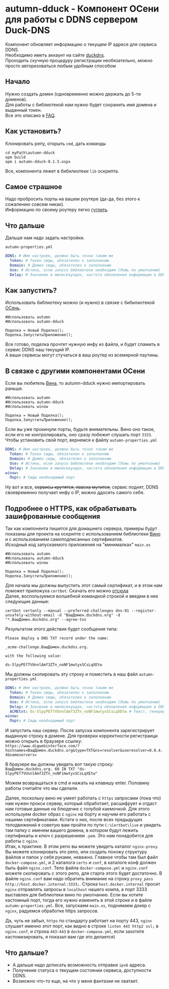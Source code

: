 # autumn-dduck - Компонент ОСени для работы с DDNS сервером Duck-DNS

Компонент обновляет информацию о текущем IP адресе для сервиса DDNS.  
Необходимо иметь аккаунт на сайте [duckdns](https://www.duckdns.org).  
Проходить скучную процедуру регистрации необязательно, можно просто авторизоваться любым удобным способом

## Начало

Нужно создать домен (одновременно можно держать до 5-ти доменов).  
Для работы с библиотекой нам нужно будет сохранить имя домена и выданный токен.  
Все это описано в [FAQ](https://www.duckdns.org/faqs.jsp).

## Как установить?

Клонировать репу, открыть `cmd`, дать команды

```batch
cd myPath\autumn-dduck
opm build
opm i autumn-dduck-0.1.5.ospx
```

Все, компонента ляжет в бибилиотеки `lib` оскрипта.

## Самое страшное

Надо пробросить порты на вашем роутере (да-да, без этого к сожалению совсем никак).  
Информацию по своему роутеру легко [гуглить](https://yandex.kz/search/?text=как+пробросить+порты+на+роутере+на+модеме+%25МойМодем%25&lr=162&clid=2378387-1&win=571).

## Что дальше

Дальше нам надо задать настройки.

`autumn-properties.yml`

```yaml
DDNS: # Имя настроек, должно быть точно таким же
  Token: # Токен сюды, обязателен к заполнению
  Domain: # Домен сюды, обязателен к заполнению
  Use: # Истина, если запуск библиотеки необходим (Ложь по умолчанию)
  Delay: # Значение в милисекундах, частота обновления информации в DDNS (300000мс по умолчанию)
```

## Как запустить?

Использовать библиотеку можно (и нужно) в связке с бибилиотекой [ОСень](https://github.com/nixel2007/autumn).

```bsl
#Использовать autumn
#Использовать autumn-dduck

Поделка = Новый Поделка();
Поделка.ЗапуститьПриложение();
```

Все готово, поделка прочтет нужную инфу из файла, и будет спамить в сервис DDNS наш текущий IP.  
А ваши сервисы могут стучаться в ваш роутер из всемирной паутины.

## В связке с другими компонентами ОСени

Если вы любитель [Вина](https://github.com/autumn-library/winow), то autumn-dduck нужно импортировать раньше.

```bsl
#Использовать autumn
#Использовать autumn-dduck
#Использовать winow

Поделка = Новый Поделка();
Поделка.ЗапуститьПриложение();
```

Если вы уже прокинули порты, будьте внимательны. Вино оно такое, если его не контролировать, оно сразу побежит слушать порт `3333`.  
Чтобы установить свой порт, вернемся к файлу `autumn-properties.yml`

```yaml
DDNS: # Имя настроек, должно быть точно таким же
  Token: # Токен сюды, обязателен к заполнению
  Domain: # Домен сюды, обязателен к заполнению
  Use: # Истина, если запуск библиотеки необходим (Ложь по умолчанию)
  Delay: # Значение в милисекундах, частота обновления информации в DDNS (300000мс по умолчанию)
winow:
  Порт: # Сюды необходимый порт
```

Ну вот и все, ~~сервисы крутятся, лавеха мутится,~~ сервис поднят, DDNS своевременно получает инфу о IP, можно ддосить самого себя.

## Подробнее о HTTPS, как обрабатывать зашифрованные сообщения

Так как компонента пишется для домашнего сервера, примеры будут показаны для проекта на оскрипте с использованием библиотеки [Вино](https://github.com/autumn-library/winow) и с использованием самоподписанных сертификатов.  
Исходный код запускаемого приложения на "минималках" `main.os`

```bsl
#Использовать autumn
#Использовать autumn-dduck
#Использовать winow

Поделка = Новый Поделка();
Поделка.ЗапуститьПриложение();
```

Для начала мы должны выпустить этот самый сертификат, и в этом нам поможет приложуха `certbot`. Скачать его можно [отсюда](https://certbot.eff.org/instructions?ws=other&os=windows)  
Далее, воспользуемся волшебной командной строкой и введем в нее следующие данные:

```batch
certbot certonly --manual --preferred-challenges dns-01 --register-unsafely-without-email -d "ВашДомен.duckdns.org" -d "*.ВашДомен.duckdns.org" --agree-tos
```

Результатом этого действия будет сообщения типа:

```batch
Please deploy a DNS TXT record under the name:

_acme-challenge.ВашДомен.duckdns.org.

with the following value:

ds-5lpyPEf7VUnnlAmf3ZTn_noNF1mwtyxSCsLqXEtw
```

Мы должны скопировать эту строку и поместить в наш файл `autumn-properties.yml`

```yaml
DDNS: # Имя настроек, должно быть точно таким же
  Token: # Токен сюды, обязателен к заполнению
  Domain: # Домен сюды, обязателен к заполнению
  Use: # Истина, если запуск библиотеки необходим (Ложь по умолчанию)
  Delay: # Значение в милисекундах, частота обновления информации в DDNS (300000мс по умолчанию)
  ACMEtxt: ds-5lpyPEf7VUnnlAmf3ZTn_noNF1mwtyxSCsLqXEtw # Текст, генерируемый в certbot при создании сертификатов для SSL для ACME CHALLENGE
winow:
  Порт: # Сюды необходимый порт
```

И запустить наш сервер. После запуска компонента зарегистрирует выданную строку в домене. Для проверки корректности регистраици можно открыть в браузере ссылку:  
```https://www.digwebinterface.com/?hostnames=ВашДомен.duckdns.org&type=TXT&ns=resolver&useresolver=8.8.4.4&nameservers=```

В браузере вы должны увидеть вот такую строку:  
```ВашДомен.duckdns.org. 60 IN TXT "ds-5lpyPEf7VUnnlAmf3ZTn_noNF1mwtyxSCsLqXEtw"```

Можем возвращаться в cmd и нажать на клавишу enter. Половину работы считайте что мы сделали.  

Далее, поскольку вино не умеет работать с `https` запросами (пока что) нам нужен прокси сервер, который обработает, расшифрует и отдаст нам готовые данные на блюдечке с голубой каемочкой. Для этого используем docker образ с `nginx` на борту и научим его работать с нашими сертификатами. Кстати о них, после всех предыдущих телодвижений я советую вам пройти по пути `C:\Certbot\live` и увидеть там папку с именем вашего домена, в котором будут лежить сертификаты и ключ с разрешением `.pem`. Это нам понадобится для работы с `nginx`.  
Итак, к практике. В этом репо вы можете увидеть каталог `nginx-proxy`. Вы можете клонировать это репо, или создать похожу структуру файлов и папок у себя руками, неважно. Главное чтобы там был файл `docker-compose.yml`, и 2 каталога `certs` и `conf`, в каталоге конф должен быть файл `nginx.conf`. Тело файла `docker-compose.yml` и `nginx.conf` можете скопировать с этого репо, для старта этого будет достаточно. В файле `nginx.conf` вам надо обратить внимание на строку `proxy_pass http://host.docker.internal:3333;`. Строка `host.docker.internal` просит `nginx` отправлять запросы в `localhost` нашего компа, а порт 3333 выставлен для библиотеки вино по умолчанию. Если вы хотите кастомный порт, тогда его нужно изменить в этой строке и в файле `autumn-properties.yml`. Все, запускаем `main.os`, поднимаем докер с `nginx`, радуемся обработке https запросов.

Да, чуть не забыл, `https` по стандарту работает на порту 443, `nginx` слушает именно этот порт, как видно в строке `listen 443 http2 ssl;` в `nginx.conf`, и строка `443:443` в `docker-compose.yml`, если захотите кастомизировать, я показал вам где это делается) 

## Что дальше?

* А дальше надо дописать возможность отправки `ipv6` адреса.
* Получение статуса о текущем состоянии сервиса, доступности DDNS.
* Возможно что-то еще, на что у меня фантазии не хватает.
